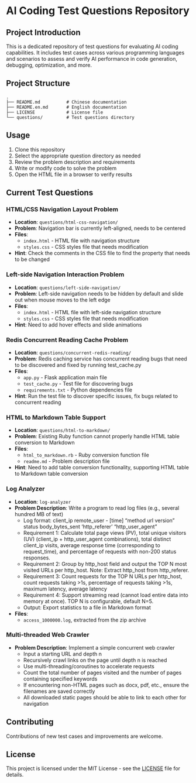 # AI Coding Test Questions Repository

## Project Introduction

This is a dedicated repository of test questions for evaluating AI coding capabilities. It includes test cases across various programming languages and scenarios to assess and verify AI performance in code generation, debugging, optimization, and more.

## Project Structure

```
.
├── README.md          # Chinese documentation
├── README.en.md       # English documentation  
├── LICENSE            # License file
└── questions/         # Test questions directory
```

## Usage

1. Clone this repository
2. Select the appropriate question directory as needed
3. Review the problem description and requirements
4. Write or modify code to solve the problem
5. Open the HTML file in a browser to verify results

## Current Test Questions

### HTML/CSS Navigation Layout Problem
- **Location**: `questions/html-css-navigation/`
- **Problem**: Navigation bar is currently left-aligned, needs to be centered
- **Files**: 
  - `index.html` - HTML file with navigation structure
  - `styles.css` - CSS styles file that needs modification
- **Hint**: Check the comments in the CSS file to find the property that needs to be changed

### Left-side Navigation Interaction Problem
- **Location**: `questions/left-side-navigation/`
- **Problem**: Left-side navigation needs to be hidden by default and slide out when mouse moves to the left edge
- **Files**: 
  - `index.html` - HTML file with left-side navigation structure
  - `styles.css` - CSS styles file that needs modification
- **Hint**: Need to add hover effects and slide animations

### Redis Concurrent Reading Cache Problem
- **Location**: `questions/concurrent-redis-reading/`
- **Problem**: Redis caching service has concurrent reading bugs that need to be discovered and fixed by running test_cache.py
- **Files**: 
  - `app.py` - Flask application main file
  - `test_cache.py` - Test file for discovering bugs
  - `requirements.txt` - Python dependencies file
- **Hint**: Run the test file to discover specific issues, fix bugs related to concurrent reading

### HTML to Markdown Table Support
- **Location**: `questions/html-to-markdown/`
- **Problem**: Existing Ruby function cannot properly handle HTML table conversion to Markdown
- **Files**: 
  - `html_to_markdown.rb` - Ruby conversion function file
  - `readme.md` - Problem description file
- **Hint**: Need to add table conversion functionality, supporting HTML table to Markdown table conversion

### Log Analyzer
- **Location**: `log-analyzer`
- **Problem Description**: Write a program to read log files (e.g., several hundred MB of text)
  - Log format: client_ip remote_user - [time] “method url version” status body_bytes_sent ‘http_referer’ “http_user_agent”
  - Requirement 1: Calculate total page views (PV), total unique visitors (UV) (client_ip + http_user_agent combinations), total distinct client_ip visits, average response time (corresponding to request_time), and percentage of requests with non-200 status responses.
  - Requirement 2: Group by http_host field and output the TOP N most visited URLs per http_host. Note: Extract http_host from http_referer.
  - Requirement 3: Count requests for the TOP N URLs per http_host, count requests taking >1s, percentage of requests taking >1s, maximum latency, average latency
  - Requirement 4: Support streaming read (cannot load entire data into memory at once). TOP N is configurable, default N=5.
  - Output: Export statistics to a file in Markdown format
- **Files**:
  - `access_1000000.log`, extracted from the zip archive

### Multi-threaded Web Crawler
- **Problem Description**: Implement a simple concurrent web crawler
  - Input a starting URL and depth n
  - Recursively crawl links on the page until depth n is reached
  - Use multi-threading/coroutines to accelerate requests
  - Count the total number of pages visited and the number of pages containing specified keywords
  - If encountering non-HTML pages such as docx, pdf, etc., ensure the filenames are saved correctly
  - All downloaded static pages should be able to link to each other for navigation

## Contributing

Contributions of new test cases and improvements are welcome.

## License

This project is licensed under the MIT License - see the [LICENSE](LICENSE) file for details.